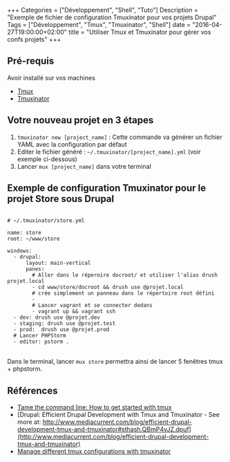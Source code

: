 +++
Categories = ["Développement", "Shell", "Tuto"]
Description = "Exemple de fichier de configuration Tmuxinator pour vos projets Drupal"
Tags = ["Développement", "Tmux", "Tmuxinator", "Shell"]
date = "2016-04-27T19:00:00+02:00"
title = "Utiliser Tmux et Tmuxinator pour gérer vos confs projets"
+++


## Pré-requis

Avoir installé sur vos machines

* [Tmux](https://tmux.github.io/)
* [Tmuxinator](https://github.com/tmuxinator/tmuxinator)

## Votre nouveau projet en 3 étapes

1. `tmuxinator new [project_name]` : Cette commande va générer un fichier YAML avec la configuration par défaut
1. Editer le fichier généré : `~/.tmuxinator/[project_name].yml` (voir exemple ci-dessous)
1. Lancer `mux [project_name]` dans votre terminal

## Exemple de configuration Tmuxinator pour le projet Store sous Drupal

<pre>
<code class="yml">
# ~/.tmuxinator/store.yml

name: store
root: ~/www/store

windows:
  - drupal:
      layout: main-vertical
      panes:
        # Aller dans le réperoire docroot/ et utiliser l'alias drush projet.local
        - cd www/store/docroot && drush use @projet.local
        # crée simplement un panneau dans le répertoire root défini
        -
        # Lancer vagrant et se connecter dedans
        - vagrant up && vagrant ssh
  - dev: drush use @projet.dev
  - staging: drush use @projet.test
  - prod:  drush use @projet.prod
  # Lancer PHPStorm
  - editor: pstorm .
</code>
</pre>

Dans le terminal, lancer `mux store` permettra ainsi de lancer 5 fenêtres tmux + phpstorm.

## Références

* [Tame the command line: How to get started with tmux](http://nils-blum-oeste.net/getting-started-with-tmux/)
* [Drupal: Efficient Drupal Development with Tmux and Tmuxinator - See more at: http://www.mediacurrent.com/blog/efficient-drupal-development-tmux-and-tmuxinator#sthash.QBmP4vJZ.dpuf](http://www.mediacurrent.com/blog/efficient-drupal-development-tmux-and-tmuxinator)
* [Manage different tmux configurations with tmuxinator](http://zdk.github.io/manage-different-tmux-configurations-with-tmuxinator/)
